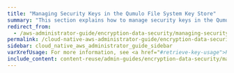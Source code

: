 ```yaml
---
title: "Managing Security Keys in the Qumulo File System Key Store"
summary: "This section explains how to manage security keys in the Qumulo file system key store by using the <code>qq</code> CLI."
redirect_from:
  - /aws-administrator-guide/encryption-data-security/managing-security-keys.html
permalink: /cloud-native-aws-administrator-guide/encryption-data-security/managing-security-keys.html
sidebar: cloud_native_aws_administrator_guide_sidebar
varXrefUsage: For more information, see <a href="#retrieve-key-usage">Retrieving Public Key Usage Information</a>.
include_content: content-reuse/admin-guides/encryption-data-security/managing-security-keys.md
---
```


